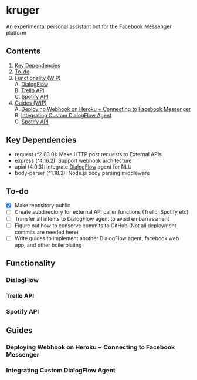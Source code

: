 # kruger
An experimental personal assistant bot for the Facebook Messenger platform

## Contents 
1. [Key Dependencies](#key-dependencies)
2. [To-do](#to-do)
3. [Functionality (WIP)](#functionality) <br>
  A. [DialogFlow](#dialogflow) <br>
  B. [Trello API](#trello-api) <br>
  C. [Spotify API](#spotify-api) <br>
4. [Guides (WIP)](#guides) <br>
  A. [Deploying Webhook on Heroku + Connecting to Facebook Messenger](#deploying-webhook-on-heroku--connecting-to-facebook-messenger) <br>
  B. [Integrating Custom DialogFlow Agent](#integrating-custom-dialogFlow-agent) <br>
  C. [Spotify API](#spotify-api) <br>

## Key Dependencies
- request (^2.83.0): Make HTTP post requests to External APIs
- express (^4.16.2): Support webhook architecture
- apiai (4.0.3): Integrate [DialogFlow](https://dialogflow.com/) agent for NLU
- body-parser (^1.18.2): Node.js body parsing middleware

## To-do
- [X] Make repository public
- [ ] Create subdirectory for external API caller functions (Trello, Spotify etc)
- [ ] Transfer all intents to DialogFlow agent to avoid embarrassment
- [ ] Figure out how to conserve commits to GitHub (Not all deployment commits are needed here)
- [ ] Write guides to implement another DialogFlow agent, facebook web app, and other boilerplating

## Functionality
### DialogFlow
### Trello API
### Spotify API

## Guides
### Deploying Webhook on Heroku + Connecting to Facebook Messenger
### Integrating Custom DialogFlow Agent
